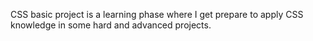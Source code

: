 CSS basic project is a learning phase where I get prepare to apply CSS knowledge in some hard and advanced projects.